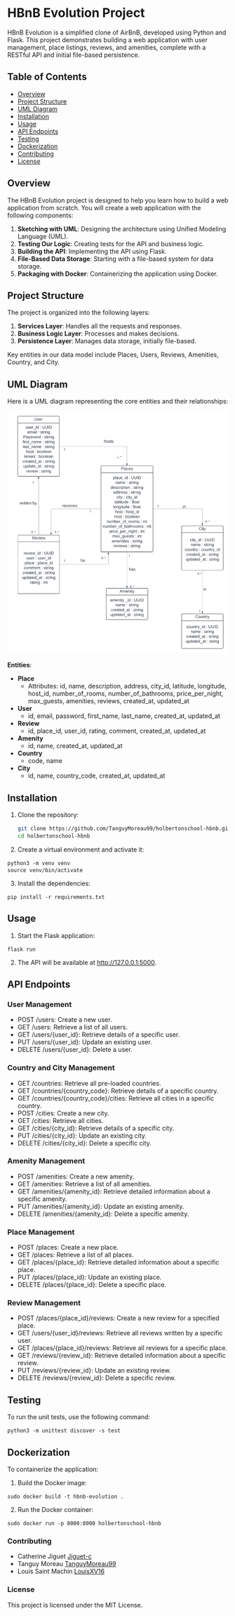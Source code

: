 # HBnB Evolution Project

HBnB Evolution is a simplified clone of AirBnB, developed using Python and Flask. This project demonstrates building a web application with user management, place listings, reviews, and amenities, complete with a RESTful API and initial file-based persistence.

## Table of Contents

- [Overview](#overview)
- [Project Structure](#project-structure)
- [UML Diagram](#uml-diagram)
- [Installation](#installation)
- [Usage](#usage)
- [API Endpoints](#api-endpoints)
- [Testing](#testing)
- [Dockerization](#dockerization)
- [Contributing](#contributing)
- [License](#license)

## Overview

The HBnB Evolution project is designed to help you learn how to build a web application from scratch. You will create a web application with the following components:

1. **Sketching with UML**: Designing the architecture using Unified Modeling Language (UML).
2. **Testing Our Logic**: Creating tests for the API and business logic.
3. **Building the API**: Implementing the API using Flask.
4. **File-Based Data Storage**: Starting with a file-based system for data storage.
5. **Packaging with Docker**: Containerizing the application using Docker.

## Project Structure

The project is organized into the following layers:

1. **Services Layer**: Handles all the requests and responses.
2. **Business Logic Layer**: Processes and makes decisions.
3. **Persistence Layer**: Manages data storage, initially file-based.

Key entities in our data model include Places, Users, Reviews, Amenities, Country, and City.

## UML Diagram

Here is a UML diagram representing the core entities and their relationships:

<img src ="https://github.com/TanguyMoreau99/holbertonschool-hbnb/blob/main/UML.png">

**Entities**:

- **Place**
  - Attributes: id, name, description, address, city_id, latitude, longitude, host_id, number_of_rooms, number_of_bathrooms, price_per_night, max_guests, amenities, reviews, created_at, updated_at
- **User**
  - id, email, password, first_name, last_name, created_at, updated_at
- **Review**
  - id, place_id, user_id, rating, comment, created_at, updated_at
- **Amenity**
  - id, name, created_at, updated_at
- **Country**
  - code, name
- **City**
  - id, name, country_code, created_at, updated_at

## Installation

1. Clone the repository:

   ```bash
   git clone https://github.com/TanguyMoreau99/holbertonschool-hbnb.git
   cd holbertonschool-hbnb
   ```

2. Create a virtual environment and activate it:

```
python3 -m venv venv
source venv/bin/activate

```
3. Install the dependencies:

```
pip install -r requirements.txt
```
## Usage

1. Start the Flask application:
```
flask run

```
2. The API will be available at http://127.0.0.1:5000.

## API Endpoints

### User Management
- POST /users: Create a new user.
- GET /users: Retrieve a list of all users.
- GET /users/{user_id}: Retrieve details of a specific user.
- PUT /users/{user_id}: Update an existing user.
- DELETE /users/{user_id}: Delete a user.

### Country and City Management
- GET /countries: Retrieve all pre-loaded countries.
- GET /countries/{country_code}: Retrieve details of a specific country.
- GET /countries/{country_code}/cities: Retrieve all cities in a specific country.
- POST /cities: Create a new city.
- GET /cities: Retrieve all cities.
- GET /cities/{city_id}: Retrieve details of a specific city.
- PUT /cities/{city_id}: Update an existing city.
- DELETE /cities/{city_id}: Delete a specific city.

### Amenity Management
- POST /amenities: Create a new amenity.
- GET /amenities: Retrieve a list of all amenities.
- GET /amenities/{amenity_id}: Retrieve detailed information about a specific amenity.
- PUT /amenities/{amenity_id}: Update an existing amenity.
- DELETE /amenities/{amenity_id}: Delete a specific amenity.

### Place Management
- POST /places: Create a new place.
- GET /places: Retrieve a list of all places.
- GET /places/{place_id}: Retrieve detailed information about a specific place.
- PUT /places/{place_id}: Update an existing place.
- DELETE /places/{place_id}: Delete a specific place.

### Review Management
- POST /places/{place_id}/reviews: Create a new review for a specified place.
- GET /users/{user_id}/reviews: Retrieve all reviews written by a specific user.
- GET /places/{place_id}/reviews: Retrieve all reviews for a specific place.
- GET /reviews/{review_id}: Retrieve detailed information about a specific review.
- PUT /reviews/{review_id}: Update an existing review.
- DELETE /reviews/{review_id}: Delete a specific review.

## Testing

To run the unit tests, use the following command:
```
python3 -m unittest discover -s test

```

## Dockerization

To containerize the application:

1. Build the Docker image:
```
sudo docker build -t hbnb-evolution .

```

2. Run the Docker container:

```
sudo docker run -p 8000:8000 holbertonschool-hbnb

```

### Contributing
- Catherine Jiguet [Jiguet-c](https://github.com/Jiguet-C)
- Tanguy Moreau [TanguyMoreau99](https://github.com/TanguyMoreau99)
- Louis Saint Machin [LouisXV16](https://github.com/LouisXV16)

### License
This project is licensed under the MIT License.
